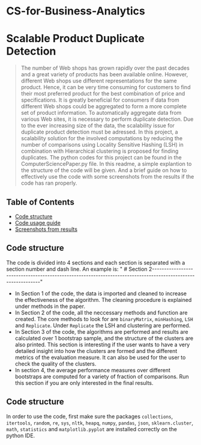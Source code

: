 # CS-for-Business-Analytics

# Scalable Product Duplicate Detection 
> The number of Web shops has grown rapidly over the past decades and a great variety of products has been available online. However, different Web shops use different representations for the same product. Hence, it can be very time consuming for customers to find their most preferred product for the best combination of price and specifications. It is greatly beneficial for consumers if data  from  different 
Web  shops  could  be  aggregated  to  form  a  more  complete  set  of  product  information. To  automatically  aggregate  data  from  various  Web 
sites,  it is necessary to perform duplicate detection. Due to the ever increasing size of the data,  the  scalability issue for duplicate product detection must be adressed. In this project, a scalability solution for the involved computations by reducing the number of comparisons using Locality Sensitive  Hashing (LSH) in combination with Hierarchical clustering is proposed for finding duplicates. The python codes for this project can be found in the ComputerSciencePaper.py file. In this readme, a simple explantion to the structure of the code will be given. And a brief guide on how to effectively use the code with some screenshots from the results if the code has ran properly.

## Table of Contents
* [Code structure](#technologies-used)
* [Code usage guide](#features)
* [Screenshots from results](#screenshots)
<!-- * [License](#license) -->


## Code structure
The code is divided into 4 sections and each section is separated with a section number and dash line. An example is: 
" # Section 2-------------------------------------------------------------------------------------------------------------"

- In Section 1 of the code, the data is imported and cleaned to increase the effectiveness of the algorithm. The cleaning procedure is explained under methods in the paper.
- In Section 2 of the code, all the neccessary methods and function are created. The core methods to look for are `binaryMatrix`, `minHashing`, `LSH` and `Replicate`. Under `Replicate` the LSH and clustering are performed.
- In Section 3 of the code, the algorithms are performed and results are calculated over 1 bootstrap sample, and the structure of the clusters are also printed. This section is interesting if the user wants to have a very detailed insight into how the clusters are formed and the different metrics of the evaluation measure. It can also be used for the user to check the quality of the clusters.
- In section 4, the average performance measures over different bootstraps are computed for a variety of fraction of comparisons. Run this section if you are only interested in the final results.

## Code structure
In order to use the code, first make sure the packages `collections`, `itertools`, `random`, `re`, `sys`, `nltk`, `heapq`, `numpy`, `pandas`, `json`, `sklearn.cluster`, `math`, `statistics` and `matplotlib.pyplot` are installed correctly on the python IDE.
